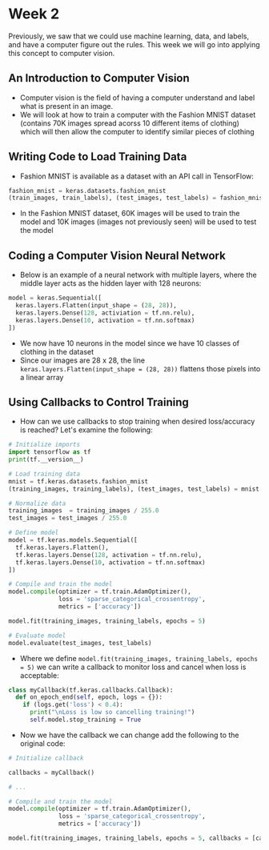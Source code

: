 # Week 2

Previously, we saw that we could use machine learning, data, and labels, and have a computer figure out the rules. This week we will go into applying this concept to computer vision.

## An Introduction to Computer Vision

- Computer vision is the field of having a computer understand and label what is present in an image.
- We will look at how to train a computer with the Fashion MNIST dataset (contains 70K images spread acorss 10 different items of clothing) which will then allow the computer to identify similar pieces of clothing

## Writing Code to Load Training Data

- Fashion MNIST is available as a dataset with an API call in TensorFlow:

```python
fashion_mnist = keras.datasets.fashion_mnist
(train_images, train_labels), (test_images, test_labels) = fashion_mnist.load_data()
```

- In the Fashion MNIST dataset, 60K images will be used to train the model and 10K images (images not previously seen) will be used to test the model

## Coding a Computer Vision Neural Network

- Below is an example of a neural network with multiple layers, where the middle layer acts as the hidden layer with 128 neurons:

```python
model = keras.Sequential([
  keras.layers.Flatten(input_shape = (28, 28)),
  keras.layers.Dense(128, activiation = tf.nn.relu),
  keras.layers.Dense(10, activation = tf.nn.softmax)
])
```

- We now have 10 neurons in the model since we have 10 classes of clothing in the dataset
- Since our images are 28 x 28, the line `keras.layers.Flatten(input_shape = (28, 28))` flattens those pixels into a linear array

## Using Callbacks to Control Training

- How can we use callbacks to stop training when desired loss/accuracy is reached? Let's examine the following:

```python
# Initialize imports
import tensorflow as tf
print(tf.__version__)

# Load training data
mnist = tf.keras.datasets.fashion_mnist
(training_images, training_labels), (test_images, test_labels) = mnist.load_data()

# Normalize data
training_images  = training_images / 255.0
test_images = test_images / 255.0

# Define model
model = tf.keras.models.Sequential([
  tf.keras.layers.Flatten(),
  tf.keras.layers.Dense(128, activation = tf.nn.relu),
  tf.keras.layers.Dense(10, activation = tf.nn.softmax)
])

# Compile and train the model
model.compile(optimizer = tf.train.AdamOptimizer(),
              loss = 'sparse_categorical_crossentropy',
              metrics = ['accuracy'])

model.fit(training_images, training_labels, epochs = 5)

# Evaluate model
model.evaluate(test_images, test_labels)
```

- Where we define `model.fit(training_images, training_labels, epochs = 5)` we can write a callback to monitor loss and cancel when loss is acceptable:

```python
class myCallback(tf.keras.callbacks.Callback):
  def on_epoch_end(self, epoch, logs = {}):
    if (logs.get('loss') < 0.4):
      print("\nLoss is low so cancelling training!")
      self.model.stop_training = True
```

- Now we have the callback we can change add the following to the original code:

```python
# Initialize callback

callbacks = myCallback()

# ...

# Compile and train the model
model.compile(optimizer = tf.train.AdamOptimizer(),
              loss = 'sparse_categorical_crossentropy',
              metrics = ['accuracy'])

model.fit(training_images, training_labels, epochs = 5, callbacks = [callbacks])
```
